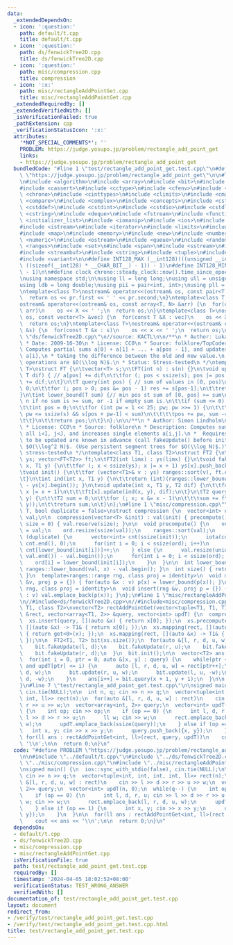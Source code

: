 ```yaml
---
data:
  _extendedDependsOn:
  - icon: ':question:'
    path: default/t.cpp
    title: default/t.cpp
  - icon: ':question:'
    path: ds/fenwickTree2D.cpp
    title: ds/fenwickTree2D.cpp
  - icon: ':question:'
    path: misc/compression.cpp
    title: compression
  - icon: ':x:'
    path: misc/rectangleAddPointGet.cpp
    title: misc/rectangleAddPointGet.cpp
  _extendedRequiredBy: []
  _extendedVerifiedWith: []
  _isVerificationFailed: true
  _pathExtension: cpp
  _verificationStatusIcon: ':x:'
  attributes:
    '*NOT_SPECIAL_COMMENTS*': ''
    PROBLEM: https://judge.yosupo.jp/problem/rectangle_add_point_get
    links:
    - https://judge.yosupo.jp/problem/rectangle_add_point_get
  bundledCode: "#line 1 \"test/rectangle_add_point_get.test.cpp\"\n#define PROBLEM\
    \ \"https://judge.yosupo.jp/problem/rectangle_add_point_get\"\n\n#line 1 \"default/t.cpp\"\
    \n#include <algorithm>\n#include <array>\n#include <bit>\n#include <bitset>\n\
    #include <cassert>\n#include <cctype>\n#include <cfenv>\n#include <cfloat>\n#include\
    \ <chrono>\n#include <cinttypes>\n#include <climits>\n#include <cmath>\n#include\
    \ <compare>\n#include <complex>\n#include <concepts>\n#include <cstdarg>\n#include\
    \ <cstddef>\n#include <cstdint>\n#include <cstdio>\n#include <cstdlib>\n#include\
    \ <cstring>\n#include <deque>\n#include <fstream>\n#include <functional>\n#include\
    \ <initializer_list>\n#include <iomanip>\n#include <ios>\n#include <iostream>\n\
    #include <istream>\n#include <iterator>\n#include <limits>\n#include <list>\n\
    #include <map>\n#include <memory>\n#include <new>\n#include <numbers>\n#include\
    \ <numeric>\n#include <ostream>\n#include <queue>\n#include <random>\n#include\
    \ <ranges>\n#include <set>\n#include <span>\n#include <sstream>\n#include <stack>\n\
    #include <streambuf>\n#include <string>\n#include <tuple>\n#include <type_traits>\n\
    #include <variant>\n\n#define INT128_MAX (__int128)(((unsigned __int128) 1 <<\
    \ ((sizeof(__int128) * __CHAR_BIT__) - 1)) - 1)\n#define INT128_MIN (-INT128_MAX\
    \ - 1)\n\n#define clock chrono::steady_clock::now().time_since_epoch().count()\n\
    \nusing namespace std;\n\nusing ll = long long;\nusing ull = unsigned long long;\n\
    using ldb = long double;\nusing pii = pair<int, int>;\nusing pll = pair<ll, ll>;\n\
    \ntemplate<class T>\nostream& operator<<(ostream& os, const pair<T, T> pr) {\n\
    \  return os << pr.first << ' ' << pr.second;\n}\ntemplate<class T, size_t N>\n\
    ostream& operator<<(ostream& os, const array<T, N> &arr) {\n  for(const T &X :\
    \ arr)\n    os << X << ' ';\n  return os;\n}\ntemplate<class T>\nostream& operator<<(ostream&\
    \ os, const vector<T> &vec) {\n  for(const T &X : vec)\n    os << X << ' ';\n\
    \  return os;\n}\ntemplate<class T>\nostream& operator<<(ostream& os, const set<T>\
    \ &s) {\n  for(const T &x : s)\n    os << x << ' ';\n  return os;\n}\n#line 1\
    \ \"ds/fenwickTree2D.cpp\"\n//source: KACTL\n\n/**\n * Author: Lukas Polacek\n\
    \ * Date: 2009-10-30\n * License: CC0\n * Source: folklore/TopCoder\n * Description:\
    \ Computes partial sums a[0] + a[1] + ... + a[pos - 1], and updates single elements\
    \ a[i],\n * taking the difference between the old and new value.\n * Time: Both\
    \ operations are $O(\\log N)$.\n * Status: Stress-tested\n */\ntemplate<class\
    \ T>\nstruct FT {\n\tvector<T> s;\n\tFT(int n) : s(n) {}\n\tvoid update(int pos,\
    \ T dif) { // a[pos] += dif\n\t\tfor (; pos < ssize(s); pos |= pos + 1) s[pos]\
    \ += dif;\n\t}\n\tT query(int pos) { // sum of values in [0, pos)\n\t\tT res =\
    \ 0;\n\t\tfor (; pos > 0; pos &= pos - 1) res += s[pos-1];\n\t\treturn res;\n\t\
    }\n\tint lower_bound(T sum) {// min pos st sum of [0, pos] >= sum\n\t\t// Returns\
    \ n if no sum is >= sum, or -1 if empty sum is.\n\t\tif (sum <= 0) return -1;\n\
    \t\tint pos = 0;\n\t\tfor (int pw = 1 << 25; pw; pw >>= 1) {\n\t\t\tif (pos +\
    \ pw <= ssize(s) && s[pos + pw-1] < sum)\n\t\t\t\tpos += pw, sum -= s[pos-1];\n\
    \t\t}\n\t\treturn pos;\n\t}\n};\n\n/**\n * Author: Simon Lindholm\n * Date: 2017-05-11\n\
    \ * License: CC0\n * Source: folklore\n * Description: Computes sums a[i,j] for\
    \ all i<I, j<J, and increases single elements a[i,j].\n *  Requires that the elements\
    \ to be updated are known in advance (call fakeUpdate() before init()).\n * Time:\
    \ $O(\\log^2 N)$. (Use persistent segment trees for $O(\\log N)$.)\n * Status:\
    \ stress-tested\n */\ntemplate<class T1, class T2>\nstruct FT2 {\n\tvector<vector<T1>>\
    \ ys; vector<FT<T2>> ft;\n\tFT2(int limx) : ys(limx) {}\n\tvoid fakeUpdate(int\
    \ x, T1 y) {\n\t\tfor (; x < ssize(ys); x |= x + 1) ys[x].push_back(y);\n\t}\n\
    \tvoid init() {\n\t\tfor (vector<T1>& v : ys) ranges::sort(v), ft.emplace_back(ssize(v));\n\
    \t}\n\tint ind(int x, T1 y) {\n\t\treturn (int)(ranges::lower_bound(ys[x], y)\
    \ - ys[x].begin()); }\n\tvoid update(int x, T1 y, T2 dif) {\n\t\tfor (; x < ssize(ys);\
    \ x |= x + 1)\n\t\t\tft[x].update(ind(x, y), dif);\n\t}\n\tT2 query(int x, T1\
    \ y) {\n\t\tT2 sum = 0;\n\t\tfor (; x; x &= x - 1)\n\t\t\tsum += ft[x-1].query(ind(x-1,\
    \ y));\n\t\treturn sum;\n\t}\n};\n#line 1 \"misc/compression.cpp\"\ntemplate<class\
    \ T, bool duplicate = false>\nstruct compression {\n  vector<int> ord;\n  vector<T>\
    \ val;\n\n  compression(vector<T> &init) : val(init) { precompute(); }\n  compression(int\
    \ size = 0) { val.reserve(size); }\n\n  void precompute() {\n    vector<T> init\
    \ = val;\n    ord.resize(ssize(val));\n    ranges::sort(val);\n    if constexpr\
    \ (duplicate) {\n      vector<int> cnt(ssize(init));\n      iota(cnt.begin(),\
    \ cnt.end(), 0);\n      for(int i = 0; i < ssize(ord); i++)\n        ord[i] =\
    \ cnt[lower_bound(init[i])]++;\n    } else {\n      val.resize(unique(val.begin(),\
    \ val.end()) - val.begin());\n      for(int i = 0; i < ssize(ord); i++)\n    \
    \    ord[i] = lower_bound(init[i]);\n    }\n  }\n\n  int lower_bound(T x) { return\
    \ ranges::lower_bound(val, x) - val.begin(); }\n  int size() { return ssize(val);\
    \ }\n  template<ranges::range rng, class proj = identity>\n  void mapping(rng\
    \ &v, proj p = {}) { for(auto &x : v) p(x) = lower_bound(p(x)); }\n  template<ranges::range\
    \ rng, class proj = identity>\n  void insert(rng &v, proj p = {}) { for(auto &x\
    \ : v) val.emplace_back(p(x)); }\n};\n#line 1 \"misc/rectangleAddPointGet.cpp\"\
    \n//#include<ds/fenwickTree2D.cpp>\n//#include<misc/compression.cpp>\n\ntemplate<class\
    \ T1, class T2>\nvector<T2> rectAddPointGet(vector<tuple<T1, T1, T1, T1, T2>>\
    \ &rect, vector<array<T1, 2>> &query, vector<int> updT) {\n  compression<T1> xs(ssize(query));\n\
    \  xs.insert(query, [](auto &x) { return x[0]; });\n  xs.precompute();\n  xs.mapping(query,\
    \ [](auto &x) -> T1& { return x[0]; });\n  xs.mapping(rect, [](auto &x) -> T1&\
    \ { return get<0>(x); });\n  xs.mapping(rect, [](auto &x) -> T1& { return get<1>(x);\
    \ });\n\n  FT2<T1, T2> bit(xs.size());\n  for(auto &[l, r, d, u, w] : rect) {\n\
    \    bit.fakeUpdate(l, d);\n    bit.fakeUpdate(r, u);\n    bit.fakeUpdate(l, u);\n\
    \    bit.fakeUpdate(r, d);\n  }\n  bit.init();\n\n  vector<T2> ans(ssize(query));\n\
    \  for(int i = 0, ptr = 0; auto &[x, y] : query) {\n    while(ptr < ssize(rect)\
    \ and updT[ptr] <= i) {\n      auto [l, r, d, u, w] = rect[ptr++];\n      bit.update(l,\
    \ d, w);\n      bit.update(r, u, w);\n      bit.update(l, u, -w);\n      bit.update(r,\
    \ d, -w);\n    }\n    ans[i++] = bit.query(x + 1, y + 1);\n  }\n\n  return ans;\n\
    }\n#line 7 \"test/rectangle_add_point_get.test.cpp\"\n\nsigned main() {\n  ios::sync_with_stdio(false),\
    \ cin.tie(NULL);\n\n  int n, q; cin >> n >> q;\n  vector<tuple<int, int, int,\
    \ int, ll>> rect(n);\n  for(auto &[l, r, d, u, w] : rect)\n    cin >> l >> d >>\
    \ r >> u >> w;\n  vector<array<int, 2>> query;\n  vector<int> updT(n, 0);\n  while(q--)\
    \ {\n    int op; cin >> op;\n    if (op == 0) {\n      int l, d, r, u; cin >>\
    \ l >> d >> r >> u;\n      ll w; cin >> w;\n      rect.emplace_back(l, r, d, u,\
    \ w);\n      updT.emplace_back(ssize(query));\n    } else if (op == 1) {\n   \
    \   int x, y; cin >> x >> y;\n      query.push_back({x, y});\n    }\n  }\n\n \
    \ for(ll ans : rectAddPointGet<int, ll>(rect, query, updT))\n    cout << ans <<\
    \ '\\n';\n\n  return 0;\n}\n"
  code: "#define PROBLEM \"https://judge.yosupo.jp/problem/rectangle_add_point_get\"\
    \n\n#include \"../default/t.cpp\"\n#include \"../ds/fenwickTree2D.cpp\"\n#include\
    \ \"../misc/compression.cpp\"\n#include \"../misc/rectangleAddPointGet.cpp\"\n\
    \nsigned main() {\n  ios::sync_with_stdio(false), cin.tie(NULL);\n\n  int n, q;\
    \ cin >> n >> q;\n  vector<tuple<int, int, int, int, ll>> rect(n);\n  for(auto\
    \ &[l, r, d, u, w] : rect)\n    cin >> l >> d >> r >> u >> w;\n  vector<array<int,\
    \ 2>> query;\n  vector<int> updT(n, 0);\n  while(q--) {\n    int op; cin >> op;\n\
    \    if (op == 0) {\n      int l, d, r, u; cin >> l >> d >> r >> u;\n      ll\
    \ w; cin >> w;\n      rect.emplace_back(l, r, d, u, w);\n      updT.emplace_back(ssize(query));\n\
    \    } else if (op == 1) {\n      int x, y; cin >> x >> y;\n      query.push_back({x,\
    \ y});\n    }\n  }\n\n  for(ll ans : rectAddPointGet<int, ll>(rect, query, updT))\n\
    \    cout << ans << '\\n';\n\n  return 0;\n}\n"
  dependsOn:
  - default/t.cpp
  - ds/fenwickTree2D.cpp
  - misc/compression.cpp
  - misc/rectangleAddPointGet.cpp
  isVerificationFile: true
  path: test/rectangle_add_point_get.test.cpp
  requiredBy: []
  timestamp: '2024-04-05 18:02:52+08:00'
  verificationStatus: TEST_WRONG_ANSWER
  verifiedWith: []
documentation_of: test/rectangle_add_point_get.test.cpp
layout: document
redirect_from:
- /verify/test/rectangle_add_point_get.test.cpp
- /verify/test/rectangle_add_point_get.test.cpp.html
title: test/rectangle_add_point_get.test.cpp
---
```

